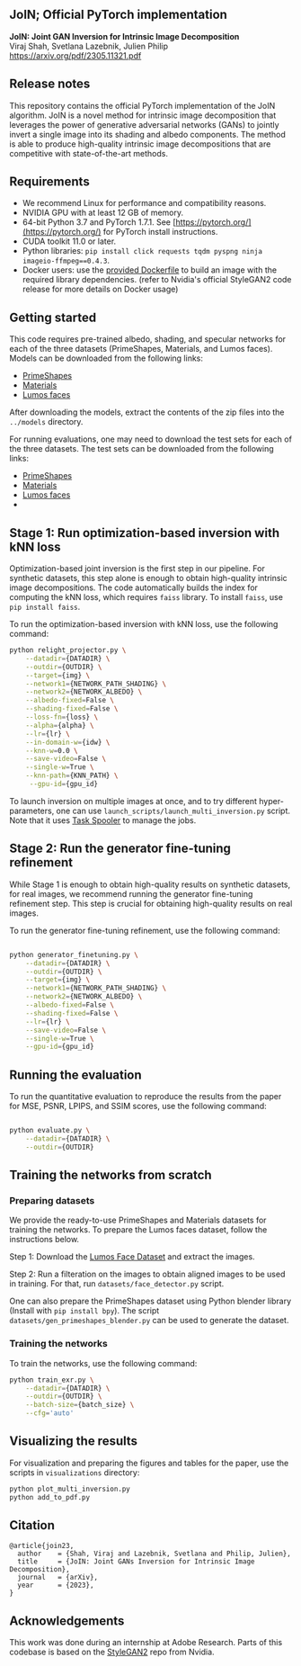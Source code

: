 ## JoIN; Official PyTorch implementation

**JoIN: Joint GAN Inversion for Intrinsic Image Decomposition**<br>
Viraj Shah, Svetlana Lazebnik, Julien Philip<br>
https://arxiv.org/pdf/2305.11321.pdf<br>

## Release notes
This repository contains the official PyTorch implementation of the JoIN algorithm. JoIN is a novel method for intrinsic image decomposition that leverages the power of generative adversarial networks (GANs) to jointly invert a single image into its shading and albedo components. The method is able to produce high-quality intrinsic image decompositions that are competitive with state-of-the-art methods.

## Requirements

* We recommend Linux for performance and compatibility reasons.
* NVIDIA GPU with at least 12 GB of memory. 
* 64-bit Python 3.7 and PyTorch 1.7.1. See [https://pytorch.org/](https://pytorch.org/) for PyTorch install instructions.
* CUDA toolkit 11.0 or later.
* Python libraries: `pip install click requests tqdm pyspng ninja imageio-ffmpeg==0.4.3`. 
* Docker users: use the [provided Dockerfile](./Dockerfile) to build an image with the required library dependencies. (refer to Nvidia's official StyleGAN2 code release for more details on Docker usage)

## Getting started

This code requires pre-trained albedo, shading, and specular networks for each of the three datasets (PrimeShapes, Materials, and Lumos faces).
Models can be downloaded  from the following links:

* [PrimeShapes](https://drive.google.com/file/d/1-1Q6J9Q6J9Q6J9Q6J9Q6J9Q6J9Q6J9Q6/view?usp=sharing)
* [Materials](https://drive.google.com/file/d/1-1Q6J9Q6J9Q6J9Q6J9Q6J9Q6J9Q6J9Q6/view?usp=sharing)
* [Lumos faces](https://drive.google.com/file/d/1-1Q6J9Q6J9Q6J9Q6J9Q6J9Q6J9Q6J9Q6/view?usp=sharing)

After downloading the models, extract the contents of the zip files into the `../models` directory.

For running evaluations, one may need to download the test sets for each of the three datasets. The test sets can be downloaded from the following links:

* [PrimeShapes](https://drive.google.com/file/d/1-1Q6J9Q6J9Q6J9Q6J9Q6J9Q6J9Q6J9Q6/view?usp=sharing)
* [Materials](https://drive.google.com/file/d/1-1Q6J9Q6J9Q6J9Q6J9Q6J9Q6J9Q6J9Q6/view?usp=sharing)
* [Lumos faces](https://drive.google.com/file/d/1-1Q6J9Q6J9Q6J9Q6J9Q6J9Q6J9Q6J9Q6/view?usp=sharing)
* 
## Stage 1: Run optimization-based inversion with kNN loss

Optimization-based joint inversion is the first step in our pipeline. For synthetic datasets, this step alone is enough to obtain high-quality intrinsic image decompositions. The code automatically builds the index for computing the kNN loss, which requires `faiss` library. To install `faiss`, use `pip install faiss`.

To run the optimization-based inversion with kNN loss, use the following command:

```.bash
python relight_projector.py \
    --datadir={DATADIR} \
    --outdir={OUTDIR} \
    --target={img} \
    --network1={NETWORK_PATH_SHADING} \
    --network2={NETWORK_ALBEDO} \
    --albedo-fixed=False \
    --shading-fixed=False \
    --loss-fn={loss} \
    --alpha={alpha} \
    --lr={lr} \
    --in-domain-w={idw} \
    --knn-w=0.0 \
    --save-video=False \
    --single-w=True \
    --knn-path={KNN_PATH} \
     --gpu-id={gpu_id}
```
To launch inversion on multiple images at once, and to try different hyper-parameters, one can use `launch_scripts/launch_multi_inversion.py` script. Note that it uses [Task Spooler](github.com/task-spooler-gpu) to manage the jobs.

## Stage 2: Run the generator fine-tuning refinement
While Stage 1 is enough to obtain high-quality results on synthetic datasets, for real images, we recommend running the generator fine-tuning refinement step. This step is crucial for obtaining high-quality results on real images.

To run the generator fine-tuning refinement, use the following command:

```.bash

python generator_finetuning.py \
    --datadir={DATADIR} \
    --outdir={OUTDIR} \
    --target={img} \
    --network1={NETWORK_PATH_SHADING} \
    --network2={NETWORK_ALBEDO} \
    --albedo-fixed=False \
    --shading-fixed=False \
    --lr={lr} \
    --save-video=False \
    --single-w=True \
    --gpu-id={gpu_id}
```

## Running the evaluation

To run the quantitative evaluation to reproduce the results from the paper for MSE, PSNR, LPIPS, and SSIM scores, use the following command:

```.bash

python evaluate.py \
    --datadir={DATADIR} \
    --outdir={OUTDIR}
```

## Training the networks from scratch
### Preparing datasets

We provide the ready-to-use PrimeShapes and Materials datasets for training the networks. To prepare the Lumos faces dataset, follow the instructions below.

Step 1: Download the [Lumos Face Dataset](https://github.com/NVlabs/) and extract the images.

Step 2: Run a filteration on the images to obtain aligned images to be used in training. For that, run `datasets/face_detector.py` script.

One can also prepare the PrimeShapes dataset using Python blender library (Install with `pip install bpy`). The script `datasets/gen_primeshapes_blender.py` can be used to generate the dataset.

### Training the networks

To train the networks, use the following command:

```.bash
python train_exr.py \
    --datadir={DATADIR} \
    --outdir={OUTDIR} \
    --batch-size={batch_size} \
    --cfg='auto'
```

## Visualizing the results

For visualization and preparing the figures and tables for the paper, use the scripts in `visualizations` directory:

```.bash
python plot_multi_inversion.py 
python add_to_pdf.py
```

## Citation
```
@article{join23,
  author    = {Shah, Viraj and Lazebnik, Svetlana and Philip, Julien},
  title     = {JoIN: Joint GANs Inversion for Intrinsic Image Decomposition},
  journal   = {arXiv},
  year      = {2023},
}
```


## Acknowledgements
This work was done during an internship at Adobe Research. Parts of this codebase is based on the [StyleGAN2]() repo from Nvidia.